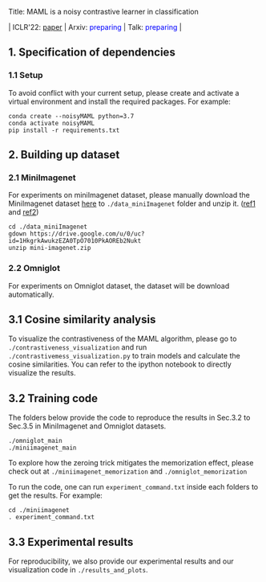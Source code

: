 Title: MAML is a noisy contrastive learner in classification

| ICLR'22: [paper](https://openreview.net/forum?id=LDAwu17QaJz) | Arxiv: <span style="color:blue">preparing</span> | Talk: <span style="color:blue">preparing</span> |

## 1. Specification of dependencies

### 1.1 Setup
To avoid conflict with your current setup, please create and activate a virtual environment and install the required packages. For example:
```
conda create --noisyMAML python=3.7
conda activate noisyMAML
pip install -r requirements.txt
```

## 2. Building up dataset

### 2.1 MiniImagenet
For experiments on miniImagenet dataset, please manually download the MiniImagenet dataset [here](https://drive.google.com/open?id=1HkgrkAwukzEZA0TpO7010PkAOREb2Nuk) to `./data_miniImagenet` folder and unzip it. ([ref1](https://github.com/dragen1860/MAML-Pytorch) and [ref2](https://github.com/dragen1860/LearningToCompare-Pytorch/issues/4))

```
cd ./data_miniImagenet
gdown https://drive.google.com/u/0/uc?id=1HkgrkAwukzEZA0TpO7010PkAOREb2Nukt
unzip mini-imagenet.zip
```

### 2.2 Omniglot
For experiments on Omniglot dataset, the dataset will be download automatically.

## 3.1 Cosine similarity analysis
To visualize the contrastiveness of the MAML algorithm, please go to ```./contrastiveness_visualization``` and run ```./contrastivemess_visualization.py``` to train models and calculate the cosine similarities. You can refer to the ipython notebook to directly visualize the results.

## 3.2 Training code
The folders below provide the code to reproduce the results in Sec.3.2 to Sec.3.5 in MiniImagenet and Omniglot datasets.
```
./omniglot_main
./miniimagenet_main
```

To explore how the zeroing trick mitigates the memorization effect, please check out at ```./miniimagenet_memorization``` and ```./omniglot_memorization```

To run the code, one can run ```experiment_command.txt``` inside each folders to get the results. For example:
```
cd ./miniimagenet
. experiment_command.txt
```

## 3.3 Experimental results
For reproducibility, we also provide our experimental results and our visualization code in ```./results_and_plots```.
